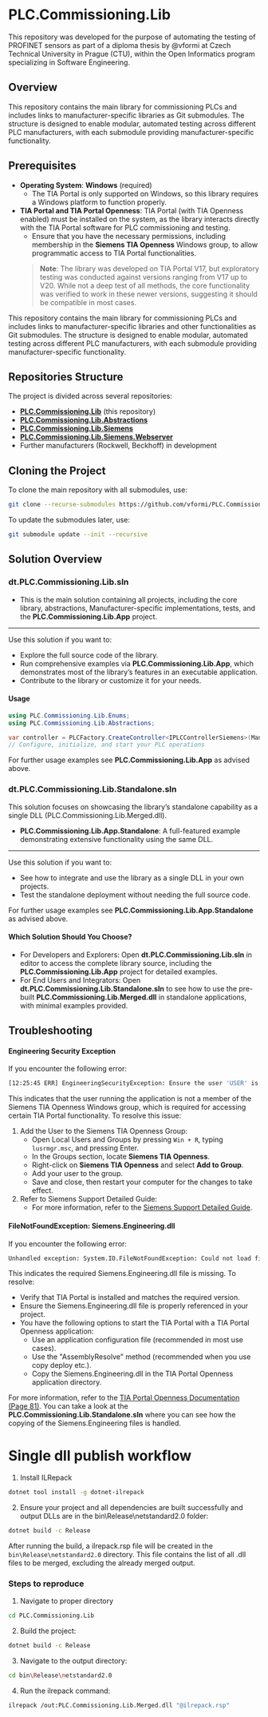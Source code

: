 # PLC.Commissioning.Lib
This repository was developed for the purpose of automating the testing of PROFINET sensors as part of a diploma thesis by @vformi at Czech Technical University in Prague (CTU), within the Open Informatics program specializing in Software Engineering.

## Overview
This repository contains the main library for commissioning PLCs and includes links to manufacturer-specific libraries as Git submodules. The structure is designed to enable modular, automated testing across different PLC manufacturers, with each submodule providing manufacturer-specific functionality.

## Prerequisites
- **Operating System**: **Windows** (required)
    - The TIA Portal is only supported on Windows, so this library requires a Windows platform to function properly.
- **TIA Portal and TIA Portal Openness**: TIA Portal (with TIA Openness enabled) must be installed on the system, as the library interacts directly with the TIA Portal software for PLC commissioning and testing.
    - Ensure that you have the necessary permissions, including membership in the **Siemens TIA Openness** Windows group, to allow programmatic access to TIA Portal functionalities. 
  > **Note**: The library was developed on TIA Portal V17, but exploratory testing was conducted against versions ranging from V17 up to V20. While not a deep test of all methods, the core functionality was verified to work in these newer versions, 
  > suggesting it should be compatible in most cases.

This repository contains the main library for commissioning PLCs and includes links to manufacturer-specific libraries and other functionalities as Git submodules. The structure is designed to enable modular, automated testing across different PLC manufacturers, with each submodule providing manufacturer-specific functionality.

## Repositories Structure
The project is divided across several repositories:
- **[PLC.Commissioning.Lib](https://github.com/vformi/PLC.Commissioning.Lib)** (this repository)
- **[PLC.Commissioning.Lib.Abstractions](https://github.com/vformi/PLC.Commissioning.Lib.Abstractions)**
- **[PLC.Commissioning.Lib.Siemens](https://github.com/vformi/PLC.Commissioning.Lib.Siemens)**
- **[PLC.Commissioning.Lib.Siemens.Webserver](https://github.com/vformi/PLC.Commissioning.Lib.Siemens.Webserver)**
- Further manufacturers (Rockwell, Beckhoff) in development 

## Cloning the Project
To clone the main repository with all submodules, use:
```bash
git clone --recurse-submodules https://github.com/vformi/PLC.Commissioning.Lib
```
To update the submodules later, use:
```bash
git submodule update --init --recursive
```

## Solution Overview
### dt.PLC.Commissioning.Lib.sln
- This is the main solution containing all projects, including the core library, abstractions, Manufacturer-specific implementations, tests, and the **PLC.Commissioning.Lib.App** project.
---
Use this solution if you want to:
- Explore the full source code of the library.
- Run comprehensive examples via **PLC.Commissioning.Lib.App**, which demonstrates most of the library’s features in an executable application.
- Contribute to the library or customize it for your needs.

#### Usage
```csharp
using PLC.Commissioning.Lib.Enums;
using PLC.Commissioning.Lib.Abstractions;

var controller = PLCFactory.CreateController<IPLCControllerSiemens>(Manufacturer.Siemens);
// Configure, initialize, and start your PLC operations
```
For further usage examples see **PLC.Commissioning.Lib.App** as advised above.

### dt.PLC.Commissioning.Lib.Standalone.sln
This solution focuses on showcasing the library’s standalone capability as a single DLL (PLC.Commissioning.Lib.Merged.dll). 
- **PLC.Commissioning.Lib.App.Standalone**: A full-featured example demonstrating extensive functionality using the same DLL. 
--- 
Use this solution if you want to:
- See how to integrate and use the library as a single DLL in your own projects.
- Test the standalone deployment without needing the full source code.

For further usage examples see **PLC.Commissioning.Lib.App.Standalone** as advised above.

#### Which Solution Should You Choose?
- For Developers and Explorers: Open **dt.PLC.Commissioning.Lib.sln** in editor to access the complete library source, including the **PLC.Commissioning.Lib.App** project for detailed examples.
- For End Users and Integrators: Open **dt.PLC.Commissioning.Lib.Standalone.sln** to see how to use the pre-built **PLC.Commissioning.Lib.Merged.dll** in standalone applications, with minimal examples provided.

## Troubleshooting
#### Engineering Security Exception
If you encounter the following error:
```bash
[12:25:45 ERR] EngineeringSecurityException: Ensure the user 'USER' is a member of the Siemens TIA Openness group.
```
This indicates that the user running the application is not a member of the Siemens TIA Openness Windows group, which is required for accessing certain TIA Portal functionality. To resolve this issue:
1. Add the User to the Siemens TIA Openness Group:
   - Open Local Users and Groups by pressing `Win + R`, typing `lusrmgr.msc`, and pressing Enter.
   - In the Groups section, locate **Siemens TIA Openness**.
   - Right-click on **Siemens TIA Openness** and select **Add to Group**.
   - Add your user to the group.
   - Save and close, then restart your computer for the changes to take effect.
2. Refer to Siemens Support Detailed Guide:
   - For more information, refer to the [Siemens Support Detailed Guide](https://support.industry.siemens.com/cs/mdm/109773802?c=101778035467&lc=en-DE).

#### FileNotFoundException: Siemens.Engineering.dll
If you encounter the following error:
```bash
Unhandled exception: System.IO.FileNotFoundException: Could not load file or assembly Siemens.Engineering, Version=17.0.0.0, Culture=neutral, PublicKeyToken=d29ec89bac048f84 or one of its dependencies. The system cannot find the file specified.
```
This indicates the required Siemens.Engineering.dll file is missing. To resolve:
- Verify that TIA Portal is installed and matches the required version.
- Ensure the Siemens.Engineering.dll file is properly referenced in your project.
- You have the following options to start the TIA Portal with a TIA Portal Openness application:
  - Use an application configuration file (recommended in most use cases).
  - Use the "AssemblyResolve" method (recommended when you use copy deploy etc.).
  - Copy the Siemens.Engineering.dll  in the TIA Portal Openness application directory.

For more information, refer to the [TIA Portal Openness Documentation (Page 81)](https://cache.industry.siemens.com/dl/files/533/109798533/att_1069908/v1/TIAPortalOpennessenUS_en-US.pdf). 
You can take a look at the **PLC.Commissioning.Lib.Standalone.sln** where you can see how the copying of the Siemens.Engineering files is handled. 

# Single dll publish workflow
1. Install ILRepack
```bash
dotnet tool install -g dotnet-ilrepack 
```

2. Ensure your project and all dependencies are built successfully and output DLLs are in the bin\Release\netstandard2.0 folder:
```bash
dotnet build -c Release
```
After running the build, a ilrepack.rsp file will be created in the `bin\Release\netstandard2.0` directory.
This file contains the list of all .dll files to be merged, excluding the already merged output.
### Steps to reproduce
1. Navigate to proper directory
```bash
cd PLC.Commissioning.Lib
```
2. Build the project:
```bash
dotnet build -c Release
```
3. Navigate to the output directory:
```bash
cd bin\Release\netstandard2.0
```
4. Run the ilrepack command:
```bash
ilrepack /out:PLC.Commissioning.Lib.Merged.dll "@ilrepack.rsp"
```